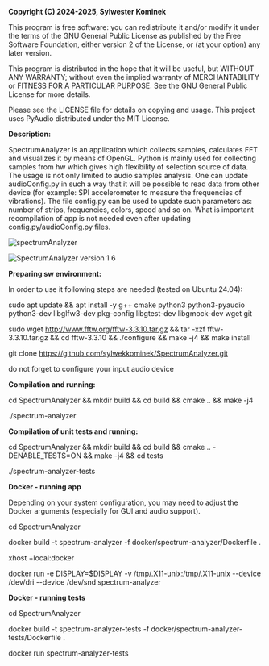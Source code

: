 **Copyright (C) 2024-2025, Sylwester Kominek**

This program is free software: you can redistribute it and/or modify
it under the terms of the GNU General Public License as published by
the Free Software Foundation, either version 2 of the License, or
(at your option) any later version.

This program is distributed in the hope that it will be useful,
but WITHOUT ANY WARRANTY; without even the implied warranty of
MERCHANTABILITY or FITNESS FOR A PARTICULAR PURPOSE.  See the
GNU General Public License for more details.

Please see the LICENSE file for details on copying and usage.
This project uses PyAudio distributed under the MIT License.

**Description:**

SpectrumAnalyzer is an application which collects samples, calculates FFT and visualizes it by means of OpenGL.
Python is mainly used for collecting samples from hw which gives high flexibility of selection source of data.
The usage is not only limited to audio samples analysis. One can update audioConfig.py in such a way that 
it will be possible to read data from other device (for example: SPI accelerometer to measure the frequencies of vibrations).
The file config.py can be used to update such parameters as:
number of strips, frequencies, colors, speed and so on.
What is important recompilation of app is not needed even after updating config.py/audioConfig.py files. 

![spectrumAnalyzer](https://github.com/user-attachments/assets/7df13dbb-58de-47f7-8432-3631ef989950)

![SpectrumAnalyzer version 1 6](https://github.com/user-attachments/assets/e9e815ad-bce6-4449-9a4b-be1e10cc9462)




**Preparing sw environment:**

In order to use it following steps are needed (tested on Ubuntu 24.04):

sudo apt update && apt install -y g++ cmake python3 python3-pyaudio python3-dev libglfw3-dev pkg-config libgtest-dev libgmock-dev wget git

sudo wget http://www.fftw.org/fftw-3.3.10.tar.gz && tar -xzf fftw-3.3.10.tar.gz && cd fftw-3.3.10 && ./configure && make -j4 && make install

git clone https://github.com/sylwekkominek/SpectrumAnalyzer.git

do not forget to configure your input audio device

**Compilation and running:**

cd SpectrumAnalyzer && mkdir build && cd build && cmake .. && make -j4

./spectrum-analyzer

**Compilation of unit tests and running:**

cd SpectrumAnalyzer && mkdir build && cd build && cmake .. -DENABLE_TESTS=ON && make -j4 && cd tests

./spectrum-analyzer-tests

**Docker - running app**

Depending on your system configuration, you may need to adjust the Docker arguments (especially for GUI and audio support).

cd SpectrumAnalyzer

docker build -t spectrum-analyzer -f docker/spectrum-analyzer/Dockerfile .

xhost +local:docker

docker run  -e DISPLAY=$DISPLAY -v /tmp/.X11-unix:/tmp/.X11-unix   --device /dev/dri  --device /dev/snd   spectrum-analyzer

**Docker - running tests**

cd SpectrumAnalyzer

docker build -t spectrum-analyzer-tests -f docker/spectrum-analyzer-tests/Dockerfile .

docker run spectrum-analyzer-tests
